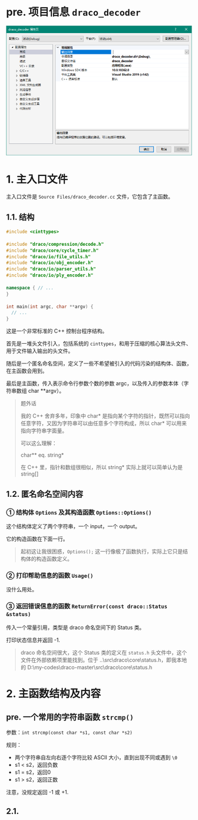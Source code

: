 # pre. 项目信息 `draco_decoder`

![image-20201123185945571](attachments/image-20201123185945571.png)

# 1. 主入口文件

主入口文件是 `Source Files/draco_decoder.cc` 文件，它包含了主函数。

## 1.1. 结构

``` c++
#include <cinttypes>

#include "draco/compression/decode.h"
#include "draco/core/cycle_timer.h"
#include "draco/io/file_utils.h"
#include "draco/io/obj_encoder.h"
#include "draco/io/parser_utils.h"
#include "draco/io/ply_encoder.h"

namespace { // ...
}

int main(int argc, char **argv) {
  // ...
}
```

这是一个非常标准的 C++ 控制台程序结构。

首先是一堆头文件引入，包括系统的 `cinttypes`，和用于压缩的核心算法头文件、用于文件输入输出的头文件。

随后是一个匿名命名空间，定义了一些不希望被引入的代码污染的结构体、函数，在主函数会用到。

最后是主函数，传入表示命令行参数个数的参数 argc，以及传入的参数本体（字符串数组 char **argv）。

> 题外话
>
> 我的 C++ 舍弃多年，印象中 char* 是指向某个字符的指针，既然可以指向任意字符，又因为字符串可以由任意多个字符构成，所以 char* 可以用来指向字符串字面量。
>
> 可以这么理解：
>
> char** eq. string\*
>
> 在 C++ 里，指针和数组很相似，所以 string* 实际上就可以简单认为是 string[]

## 1.2. 匿名命名空间内容

### ① 结构体 `Options` 及其构造函数 `Options::Options()`

这个结构体定义了两个字符串，一个 input，一个 output。

它的构造函数在下面一行。

> 起初这让我很困惑，`Options();` 这一行像极了函数执行，实际上它只是结构体的构造函数定义。

### ② 打印帮助信息的函数 `Usage()`

没什么用处。

### ③ 返回错误信息的函数 `ReturnError(const draco::Status &status)`

传入一个常量引用，类型是 draco 命名空间下的 Status 类。

打印状态信息并返回 -1.

> draco 命名空间很大，这个 Status 类的定义在 `status.h` 头文件中，这个文件在外部依赖项里能找到。位于 ..\src\draco\core\status.h，即我本地的 D:\my-codes\draco-master\src\draco\core\status.h

# 2. 主函数结构及内容

## pre. 一个常用的字符串函数 `strcmp()`

参数：`int strcmp(const char *s1, const char *s2)`

规则：

- 两个字符串自左向右逐个字符比较 ASCII 大小，直到出现不同或遇到  `\0`
- s1 < s2，返回负数
- s1 = s2，返回0
- s1 > s2，返回正数

注意，没规定返回 -1 或 +1.

## 2.1. 